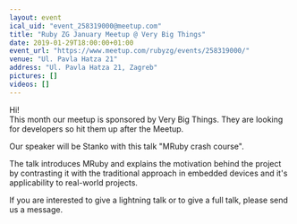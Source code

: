 ```yaml
---
layout: event
ical_uid: "event_258319000@meetup.com"
title: "Ruby ZG January Meetup @ Very Big Things"
date: 2019-01-29T18:00:00+01:00
event_url: "https://www.meetup.com/rubyzg/events/258319000/"
venue: "Ul. Pavla Hatza 21"
address: "Ul. Pavla Hatza 21, Zagreb"
pictures: []
videos: []
---
```


Hi!  
This month our meetup is sponsored by Very Big Things. They are looking for developers so hit them up after the Meetup.
  
Our speaker will be Stanko with this talk "MRuby crash course".
  
The talk introduces MRuby and explains the motivation behind the project by contrasting it with the traditional approach in embedded devices and it's applicability to real-world projects.
  
If you are interested to give a lightning talk or to give a full talk, please send us a message.